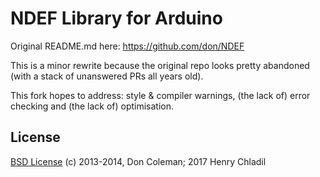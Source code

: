 # NDEF Library for Arduino

Original README.md here: https://github.com/don/NDEF

This is a minor rewrite because the original repo looks pretty abandoned (with a stack of unanswered PRs all years old). 

This fork hopes to address: style & compiler warnings, (the lack of) error checking and (the lack of) optimisation. 

## License

[BSD License](https://github.com/don/Ndef/blob/master/LICENSE.txt) (c) 2013-2014, Don Coleman; 2017 Henry Chladil 
